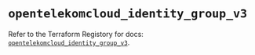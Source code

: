 # `opentelekomcloud_identity_group_v3`

Refer to the Terraform Registory for docs: [`opentelekomcloud_identity_group_v3`](https://registry.terraform.io/providers/opentelekomcloud/opentelekomcloud/1.35.3/docs/resources/identity_group_v3).
